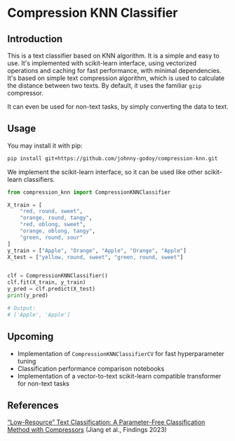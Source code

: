 # Compression KNN Classifier

## Introduction

This is a text classifier based on KNN algorithm. It is a simple and easy to use.
It's implemented with scikit-learn interface, using vectorized operations and 
caching for fast performance, with minimal dependencies.
It's based on simple text compression algorithm, which is used to calculate the distance between two texts.
By default, it uses the familiar `gzip` compressor.

It can even be used for non-text tasks, by simply converting the data to text.

## Usage
You may install it with pip:

```bash
pip install git+https://github.com/johnny-godoy/compression-knn.git
```

We implement the scikit-learn interface, so it can be used like other scikit-learn classifiers.

```python
from compression_knn import CompressionKNNClassifier

X_train = [
    "red, round, sweet",
    "orange, round, tangy",
    "red, oblong, sweet",
    "orange, oblong, tangy",
    "green, round, sour"
]
y_train = ["Apple", "Orange", "Apple", "Orange", "Apple"]
X_test = ["yellow, round, sweet", "green, round, sweet"]


clf = CompressionKNNClassifier()
clf.fit(X_train, y_train)
y_pred = clf.predict(X_test)
print(y_pred)

# Output:
# ['Apple', 'Apple']
```

## Upcoming
* Implementation of `CompressionKNNClassifierCV` for fast hyperparameter tuning
* Classification performance comparison notebooks
* Implementation of a vector-to-text scikit-learn compatible transformer for non-text 
  tasks

## References

[“Low-Resource” Text Classification: A Parameter-Free Classification Method with 
Compressors](https://aclanthology.org/2023.findings-acl.426) (Jiang et al., Findings 2023)